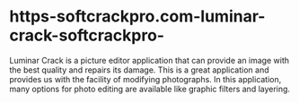 # https-softcrackpro.com-luminar-crack-softcrackpro-
Luminar Crack is a picture editor application that can provide an image with the best quality and repairs its damage. This is a great application and provides us with the facility of modifying photographs. In this application, many options for photo editing are available like graphic filters and layering. 

